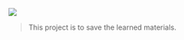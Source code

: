 ![](https://img.shields.io/badge/ubuntu-18.04-brightgreen)
> This project is to save the learned materials.
